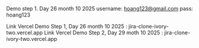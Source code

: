Demo step 1. Day 26 month 10 2025
username: hoang123@gmail.com 
pass: hoang123

Link Vercel Demo Step 1, Day 26 month 10 2025 : jira-clone-ivory-two.vercel.app
Link Vercel Demo Step 2, Day 29 moth 10 2025 : jira-clone-ivory-two.vercel.app
